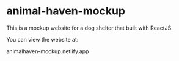# animal-haven-mockup
This is a mockup website for a dog shelter that built with ReactJS. 


You can view the website at:

animalhaven-mockup.netlify.app
